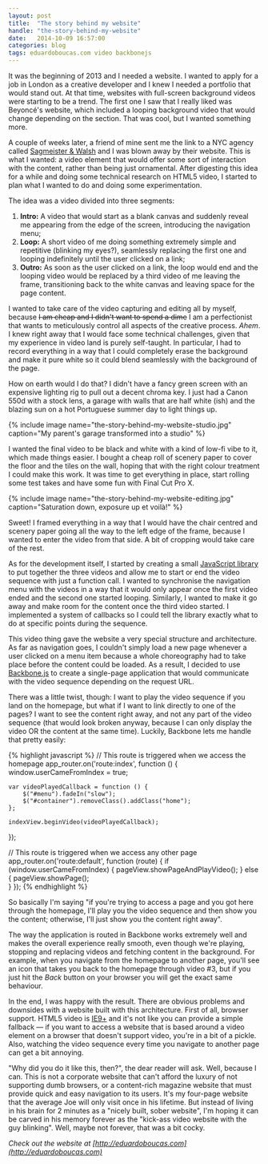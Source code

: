 ```yaml
---
layout: post
title:  "The story behind my website"
handle: "the-story-behind-my-website"
date:   2014-10-09 16:57:00
categories: blog
tags: eduardoboucas.com video backbonejs
---
```

It was the beginning of 2013 and I needed a website. I wanted to apply for a job in London as a creative developer and I knew I needed a portfolio that would stand out. At that time, websites with full-screen background videos were starting to be a trend. The first one I saw that I really liked was Beyoncé's website, which included a looping background video that would change depending on the section. That was cool, but I wanted something more.<!--more--> 

A couple of weeks later, a friend of mine sent me the link to a NYC agency called [Sagmeister & Walsh][sagmeister] and I was blown away by their website. This is what I wanted: a video element that would offer some sort of interaction with the content, rather than being just ornamental. After digesting this idea for a while and doing some technical research on HTML5 video, I started to plan what I wanted to do and doing some experimentation. 

The idea was a video divided into three segments:

1. **Intro:** A video that would start as a blank canvas and suddenly reveal me appearing from the edge of the screen, introducing the navigation menu;
2. **Loop:** A short video of me doing something extremely simple and repetitive (blinking my eyes?), seamlessly replacing the first one and looping indefinitely until the user clicked on a link;
3. **Outro:** As soon as the user clicked on a link, the loop would end and the looping video would be replaced by a third video of me leaving the frame, transitioning back to the white canvas and leaving space for the page content.

I wanted to take care of the video capturing and editing all by myself, because <s>I am cheap and I didn't want to spend a dime</s> I am a perfectionist that wants to meticulously control all aspects of the creative process. *Ahem*. I knew right away that I would face some technical challenges, given that my experience in video land is purely self-taught. In particular, I had to record everything in a way that I could completely erase the background and make it pure white so it could blend seamlessly with the background of the page.

How on earth would I do that? I didn't have a fancy green screen with an expensive lighting rig to pull out a decent chroma key. I just had a Canon 550d with a stock lens, a garage with walls that are half white (ish) and the blazing sun on a hot Portuguese summer day to light things up.

{% include image name="the-story-behind-my-website-studio.jpg" caption="My parent's garage transformed into a studio" %}

I wanted the final video to be black and white with a kind of low-fi vibe to it, which made things easier. I bought a cheap roll of scenery paper to cover the floor and the tiles on the wall, hoping that with the right colour treatment I could make this work. It was time to get everything in place, start rolling some test takes and have some fun with Final Cut Pro X.

{% include image name="the-story-behind-my-website-editing.jpg" caption="Saturation down, exposure up et voilà!" %}

Sweet! I framed everything in a way that I would have the chair centred and scenery paper going all the way to the left edge of the frame, because I wanted to enter the video from that side. A bit of cropping would take care of the rest.

As for the development itself, I started by creating a small [JavaScript library][videolooper] to put together the three videos and allow me to start or end the video sequence with just a function call. I wanted to synchronise the navigation menu with the videos in a way that it would only appear once the first video ended and the second one started looping. Similarly, I wanted to make it go away and make room for the content once the third video started. I implemented a system of callbacks so I could tell the library exactly what to do at specific points during the sequence.

This video thing gave the website a very special structure and architecture. As far as navigation goes, I couldn't simply load a new page whenever a user clicked on a menu item because a whole choreography had to take place before the content could be loaded. As a result, I decided to use [Backbone.js][backbonejs] to create a single-page application that would communicate with the video sequence depending on the request URL.

There was a little twist, though: I want to play the video sequence if you land on the homepage, but what if I want to link directly to one of the pages? I want to see the content right away, and not any part of the video sequence (that would look broken anyway, because I can only display the video OR the content at the same time). Luckily, Backbone lets me handle that pretty easily:

{% highlight javascript %}
// This route is triggered when we access the homepage
app_router.on('route:index', function () {
	window.userCameFromIndex = true;

	var videoPlayedCallback = function () {
		$("#menu").fadeIn("slow");
		$("#container").removeClass().addClass("home");
	};

	indexView.beginVideo(videoPlayedCallback);
});

// This route is triggered when we access any other page
app_router.on('route:default', function (route) {
	if (window.userCameFromIndex) {
		pageView.showPageAndPlayVideo();
	} else {
		pageView.showPage();					
	}
});
{% endhighlight %}

So basically I'm saying "if you're trying to access a page and you got here through the homepage, I'll play you the video sequence and then show you the content; otherwise, I'll just show you the content right away".

The way the application is routed in Backbone works extremely well and makes the overall experience really smooth, even though we're playing, stopping and replacing videos and fetching content in the background. For example, when you navigate from the homepage to another page, you'll see an icon that takes you back to the homepage through video #3, but if you just hit the _Back_ button on your browser you will get the exact same behaviour.

In the end, I was happy with the result. There are obvious problems and downsides with a website built with this architecture. First of all, browser support. HTML5 video is [IE9+][caniusehtml5video] and it's not like you can provide a simple fallback — if you want to access a website that is based around a video element on a browser that doesn't support video, you're in a bit of a pickle. Also, watching the video sequence every time you navigate to another page can get a bit annoying. 

"Why did you do it like this, then?", the dear reader will ask. Well, because I can. This is not a corporate website that can't afford the luxury of not supporting dumb browsers, or a content-rich magazine website that must provide quick and easy navigation to its users. It's my four-page website that the average Joe will only visit once in his lifetime. But instead of living in his brain for 2 minutes as a "nicely built, sober website", I'm hoping it can be carved in his memory forever as the "kick-ass video website with the guy blinking". Well, maybe not forever, that was a bit cocky.<!--tomb-->

_Check out the website at [http://eduardoboucas.com](http://eduardoboucas.com)_

[sagmeister]: http://www.sagmeisterwalsh.com/ "Sagmeister & Walsh website"
[videolooper]: http://test.com "VideoLooper.js library"
[backbonejs]: http://backbonejs.org/ "Backbone.js website"
[caniusehtml5video]: http://caniuse.com/#feat=video "HTML5 video browser support from caniuse.com"